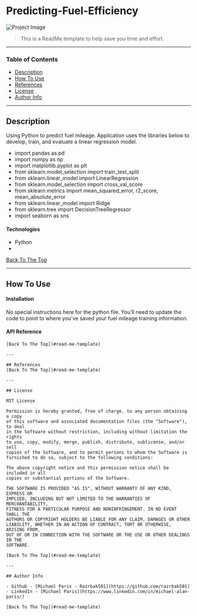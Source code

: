 # Predicting-Fuel-Efficiency

![Project Image](project-image-url)

> This is a ReadMe template to help save you time and effort.

---

### Table of Contents
<!-- You're sections headers will be used to reference location of destination. -->

- [Description](#description)
- [How To Use](#how-to-use)
- [References](#references)
- [License](#license)
- [Author Info](#author-info)

---

## Description

Using Python to predict fuel mileage.  Application uses the libraries below to develop, train, and evaluate a linear regression model.

- import pandas as pd
- import numpy as np
- import matplotlib.pyplot as plt
- from sklearn.model_selection import train_test_split
- from sklearn.linear_model import LinearRegression
- from sklearn.model_selection import cross_val_score
- from sklearn.metrics import mean_squared_error, r2_score, mean_absolute_error
- from sklearn.linear_model import Ridge
- from sklearn.tree import DecisionTreeRegressor
- import seaborn as sns

#### Technologies

- Python
- 

[Back To The Top](#read-me-template)

---

## How To Use

#### Installation

No special instructions here for the python file.  You'll need to update the code to point to where you've saved your fuel mileage training information.

#### API Reference

```
[Back To The Top](#read-me-template)

---

## References
[Back To The Top](#read-me-template)

---

## License

MIT License

Permission is hereby granted, free of charge, to any person obtaining a copy
of this software and associated documentation files (the "Software"), to deal
in the Software without restriction, including without limitation the rights
to use, copy, modify, merge, publish, distribute, sublicense, and/or sell
copies of the Software, and to permit persons to whom the Software is
furnished to do so, subject to the following conditions:

The above copyright notice and this permission notice shall be included in all
copies or substantial portions of the Software.

THE SOFTWARE IS PROVIDED "AS IS", WITHOUT WARRANTY OF ANY KIND, EXPRESS OR
IMPLIED, INCLUDING BUT NOT LIMITED TO THE WARRANTIES OF MERCHANTABILITY,
FITNESS FOR A PARTICULAR PURPOSE AND NONINFRINGEMENT. IN NO EVENT SHALL THE
AUTHORS OR COPYRIGHT HOLDERS BE LIABLE FOR ANY CLAIM, DAMAGES OR OTHER
LIABILITY, WHETHER IN AN ACTION OF CONTRACT, TORT OR OTHERWISE, ARISING FROM,
OUT OF OR IN CONNECTION WITH THE SOFTWARE OR THE USE OR OTHER DEALINGS IN THE
SOFTWARE.

[Back To The Top](#read-me-template)

---

## Author Info

- Github - [Michael Paris - Razrbak501](https://github.com/razrbak501)
- LinkedIn - [Michael Paris](https://www.linkedin.com/in/michael-alan-paris/)

[Back To The Top](#read-me-template)
